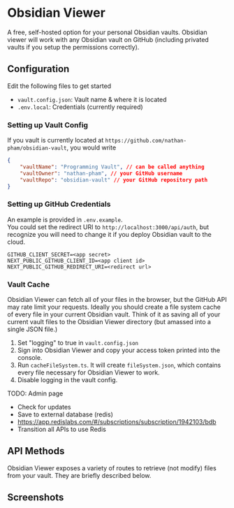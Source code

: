 # Obsidian Viewer

A free, self-hosted option for your personal Obsidian vaults. Obsidian viewer will work with any Obsidian vault on GitHub (including privated vaults if you setup the permissions correctly).

## Configuration

Edit the following files to get started

-   `vault.config.json`: Vault name & where it is located
-   `.env.local`: Credentials (currently required)

### Setting up Vault Config

If you vault is currently located at `https://github.com/nathan-pham/obsidian-vault`, you would write

```json
{
    "vaultName": "Programming Vault", // can be called anything
    "vaultOwner": "nathan-pham", // your GitHub username
    "vaultRepo": "obsidian-vault" // your GitHub repository path
}
```

### Setting up GitHub Credentials

An example is provided in `.env.example`.  
You could set the redirect URI to `http://localhost:3000/api/auth`, but recognize you will need to change it if you deploy Obsidian vault to the cloud.

```
GITHUB_CLIENT_SECRET=<app secret>
NEXT_PUBLIC_GITHUB_CLIENT_ID=<app client id>
NEXT_PUBLIC_GITHUB_REDIRECT_URI=<redirect url>
```

### Vault Cache

Obsidian Viewer can fetch all of your files in the browser, but the GitHub API may rate limit your requests. Ideally you should create a file system cache of every file in your current Obsidian vault. Think of it as saving all of your current vault files to the Obsidian Viewer directory (but amassed into a single JSON file.)

1. Set "logging" to true in `vault.config.json`
2. Sign into Obsidian Viewer and copy your access token printed into the console.
3. Run `cacheFileSystem.ts`. It will create `fileSystem.json`, which contains every file necessary for Obsidian Viewer to work.
4. Disable logging in the vault config.

TODO: Admin page

-   Check for updates
-   Save to external database (redis)
-   https://app.redislabs.com/#/subscriptions/subscription/1942103/bdb
-   Transition all APIs to use Redis

## API Methods

Obsidian Viewer exposes a variety of routes to retrieve (not modify) files from your vault. They are briefly described below.

## Screenshots
